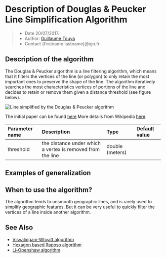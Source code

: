# Description of Douglas & Peucker Line Simplification Algorithm

> - Date 20/07/2017.
> - Author: [Guillaume Touya][1]
> - Contact {firstname.lastname}@ign.fr.



Description of the algorithm
-------------

The Douglas & Peucker algorithm is a line filtering algorithm, which means that it filters the vertices of the line (or polygon) to only retain the most important ones to preserve the shape of the line.
The algorithm iteratively searches the most characteristics vertices of portions of the line and decides to retain or remove them given a distance threshold (see figure below).

![Line simplified by the Douglas & Peucker algorithm](/images/Douglas-Peucker_animated.gif)

The initial paper can be found [here][5]
More details from Wikipedia [here][6].

| Parameter name        | Description         				| Type 							| Default value			|
|:----------------------|:----------------------------------|:------------------------------|:--------------------------------------------------|
| threshold    | the distance under which a vertex is removed from the line 	| double (meters) 			| 								|


Examples of generalization
-------------


When to use the algorithm?
-------------
The algorithm tends to unsmooth geographic lines, and is rarely used to simplify geographic features. But it can be very useful to quickly filter the vertices of a line inside another algorithm.


See Also
-------------
- [Visvalingam-Whyatt algorithm][2]
- [Hexagon based Raposo algorithm][3]
- [Li-Openshaw algorithm][4]


[1]: http://recherche.ign.fr/labos/cogit/english/cv.php?prenom=&nom=Touya
[2]: /visvalingam.md
[3]: /raposo.md
[4]: /li_openshaw.md
[5]: http://dx.doi.org/10.3138/FM57-6770-U75U-7727
[6]: http://dx.doi.org/10.3138/FM57-6770-U75U-7727
